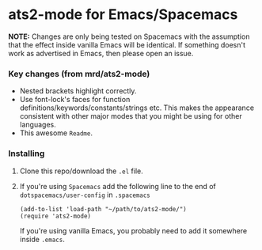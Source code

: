 # ats2-mode for Emacs/Spacemacs

**NOTE:** Changes are only being tested on Spacemacs with the assumption that
the effect inside vanilla Emacs will be identical. If something doesn't work
as advertised in Emacs, then please open an issue.

### Key changes (from mrd/ats2-mode)

- Nested brackets highlight correctly.
- Use font-lock's faces for function definitions/keywords/constants/strings etc.
  This makes the appearance consistent with other major modes that you might be
  using for other languages.
- This awesome `Readme`.

### Installing

1. Clone this repo/download the `.el` file.
2. If you're using `Spacemacs` add the following line to the end of `dotspacemacs/user-config` in `.spacemacs`

   ```
   (add-to-list 'load-path "~/path/to/ats2-mode/")
   (require 'ats2-mode)
   ```
   If you're using vanilla Emacs, you probably need to add it somewhere inside
   `.emacs`.
